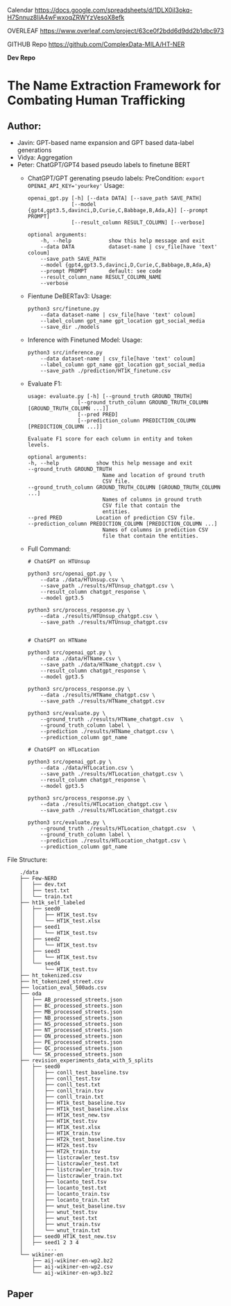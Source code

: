 Calendar    https://docs.google.com/spreadsheets/d/1DLX0il3okq-H7Snnuz8liA4wFwxoqZRWYzVesoX8efk

OVERLEAF	https://www.overleaf.com/project/63ce0f2bdd6d9dd2b1dbc973

GITHUB Repo	https://github.com/ComplexData-MILA/HT-NER

**Dev Repo**

# The Name Extraction Framework for Combating Human Trafficking
## Author: 
- Javin: GPT-based name expansion and GPT based data-label generations
- Vidya: Aggregation
- Peter: ChatGPT/GPT4 based pseudo labels to finetune BERT
    - ChatGPT/GPT gerenating pseudo labels:
        PreCondition: ```export OPENAI_API_KEY='yourkey'```
        Usage: 
        ```
        openai_gpt.py [-h] [--data DATA] [--save_path SAVE_PATH]
                      [--model {gpt4,gpt3.5,davinci,D,Curie,C,Babbage,B,Ada,A}] [--prompt PROMPT]
                      [--result_column RESULT_COLUMN] [--verbose]
        ```
        ```
        optional arguments:
            -h, --help            show this help message and exit
            --data DATA           dataset-name | csv_file[have 'text' coloum]
            --save_path SAVE_PATH
            --model {gpt4,gpt3.5,davinci,D,Curie,C,Babbage,B,Ada,A}
            --prompt PROMPT       default: see code
            --result_column_name RESULT_COLUMN_NAME
            --verbose
        ```

    - Fientune DeBERTav3:
        Usage:
        ```
        python3 src/finetune.py 
            --data dataset-name | csv_file[have 'text' coloum]
            --label_column gpt_name gpt_location gpt_social_media
            --save_dir ./models
        ```

    - Inference with Finetuned Model:
        Usage:
        ```
        python3 src/inference.py 
            --data dataset-name | csv_file[have 'text' coloum]
            --label_column gpt_name gpt_location gpt_social_media
            --save_path ./prediction/HT1K_finetune.csv
        ```

    - Evaluate F1:
        ```
        usage: evaluate.py [-h] [--ground_truth GROUND_TRUTH]
                        [--ground_truth_column GROUND_TRUTH_COLUMN [GROUND_TRUTH_COLUMN ...]]
                        [--pred PRED]
                        [--prediction_column PREDICTION_COLUMN [PREDICTION_COLUMN ...]]

        Evaluate F1 score for each column in entity and token
        levels.

        optional arguments:
        -h, --help            show this help message and exit
        --ground_truth GROUND_TRUTH
                                Name and location of ground truth
                                CSV file.
        --ground_truth_column GROUND_TRUTH_COLUMN [GROUND_TRUTH_COLUMN ...]
                                Names of columns in ground truth
                                CSV file that contain the
                                entities.
        --pred PRED           Location of prediction CSV file.
        --prediction_column PREDICTION_COLUMN [PREDICTION_COLUMN ...]
                                Names of columns in prediction CSV
                                file that contain the entities.
        ```
        <!-- python3 src/evalute.py \
            --ground_truth dataset-name | csv_file
            --ground_truth_column gpt_name gpt_location gpt_social_media
            --pred './prediction/HT1K_finetune.csv'
            --predition_column name location social_media -->

    - Full Command:
        ```
        # ChatGPT on HTUnsup

        python3 src/openai_gpt.py \
            --data ./data/HTUnsup.csv \
            --save_path ./results/HTUnsup_chatgpt.csv \
            --result_column chatgpt_response \
            --model gpt3.5
        
        python3 src/process_response.py \
            --data ./results/HTUnsup_chatgpt.csv \
            --save_path ./results/HTUnsup_chatgpt.csv


        # ChatGPT on HTName

        python3 src/openai_gpt.py \
            --data ./data/HTName.csv \
            --save_path ./data/HTName_chatgpt.csv \
            --result_column chatgpt_response \
            --model gpt3.5

        python3 src/process_response.py \
            --data ./results/HTName_chatgpt.csv \
            --save_path ./results/HTName_chatgpt.csv

        python3 src/evaluate.py \
            --ground_truth ./results/HTName_chatgpt.csv  \
            --ground_truth_column label \
            --prediction ./results/HTName_chatgpt.csv \
            --prediction_column gpt_name

        # ChatGPT on HTLocation

        python3 src/openai_gpt.py \
            --data ./data/HTLocation.csv \
            --save_path ./results/HTLocation_chatgpt.csv \
            --result_column chatgpt_response \
            --model gpt3.5

        python3 src/process_response.py \
            --data ./results/HTLocation_chatgpt.csv \
            --save_path ./results/HTLocation_chatgpt.csv

        python3 src/evaluate.py \
            --ground_truth ./results/HTLocation_chatgpt.csv  \
            --ground_truth_column label \
            --prediction ./results/HTLocation_chatgpt.csv \
            --prediction_column gpt_name

        ```

File Structure:
```
    ./data
    ├── Few-NERD
    │   ├── dev.txt
    │   ├── test.txt
    │   └── train.txt
    ├── ht1k_self_labeled
    │   ├── seed0
    │   │   ├── HT1K_test.tsv
    │   │   └── HT1K_test.xlsx
    │   ├── seed1
    │   │   └── HT1K_test.tsv
    │   ├── seed2
    │   │   └── HT1K_test.tsv
    │   ├── seed3
    │   │   └── HT1K_test.tsv
    │   └── seed4
    │       └── HT1K_test.tsv
    ├── ht_tokenized.csv
    ├── ht_tokenized_street.csv
    ├── location_eval_500ads.csv
    ├── oda
    │   ├── AB_processed_streets.json
    │   ├── BC_processed_streets.json
    │   ├── MB_processed_streets.json
    │   ├── NB_processed_streets.json
    │   ├── NS_processed_streets.json
    │   ├── NT_processed_streets.json
    │   ├── ON_processed_streets.json
    │   ├── PE_processed_streets.json
    │   ├── QC_processed_streets.json
    │   └── SK_processed_streets.json
    ├── revision_experiments_data_with_5_splits
    │   ├── seed0
    │   │   ├── conll_test_baseline.tsv
    │   │   ├── conll_test.tsv
    │   │   ├── conll_test.txt
    │   │   ├── conll_train.tsv
    │   │   ├── conll_train.txt
    │   │   ├── HT1k_test_baseline.tsv
    │   │   ├── HT1k_test_baseline.xlsx
    │   │   ├── HT1K_test_new.tsv
    │   │   ├── HT1K_test.tsv
    │   │   ├── HT1K_test.xlsx
    │   │   ├── HT1K_train.tsv
    │   │   ├── HT2k_test_baseline.tsv
    │   │   ├── HT2k_test.tsv
    │   │   ├── HT2k_train.tsv
    │   │   ├── listcrawler_test.tsv
    │   │   ├── listcrawler_test.txt
    │   │   ├── listcrawler_train.tsv
    │   │   ├── listcrawler_train.txt
    │   │   ├── locanto_test.tsv
    │   │   ├── locanto_test.txt
    │   │   ├── locanto_train.tsv
    │   │   ├── locanto_train.txt
    │   │   ├── wnut_test_baseline.tsv
    │   │   ├── wnut_test.tsv
    │   │   ├── wnut_test.txt
    │   │   ├── wnut_train.tsv
    │   │   └── wnut_train.txt
    │   ├── seed0_HT1K_test_new.tsv
    │   ├── seed1 2 3 4 
    │       ....
    └── wikiner-en
        ├── aij-wikiner-en-wp2.bz2
        ├── aij-wikiner-en-wp2.csv
        └── aij-wikiner-en-wp3.bz2
```

## Paper
